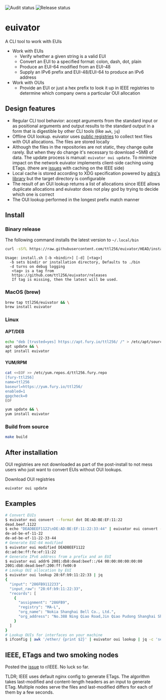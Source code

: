![Audit status](https://github.com/ttl256/euivator/actions/workflows/audit.yaml/badge.svg) ![Release status](https://github.com/ttl256/euivator/actions/workflows/release.yaml/badge.svg)

# euivator

A CLI tool to work with EUIs

- Work with EUIs
  - Verify whether a given string is a valid EUI
  - Convert an EUI to a specified format: colon, dash, dot, plain
  - Produce an EUI-64 modified from an EUI-48
  - Supply an IPv6 prefix and EUI-48/EUI-64 to produce an IPv6 address
- Work with OUIs
  - Provide an EUI or just a hex prefix to look it up in IEEE registries to
    determine which company owns a particular OUI allocation

## Design features

- Regular CLI tool behavior: accept arguments from the standard input or as
  positional arguments and output results to the standard output in a form that is
  digestible by other CLI tools (like `awk`, `jq`)
- Offline OUI lookup. euivator uses [public
  registries](https://standards.ieee.org/products-programs/regauth/) to collect
  text files with OUI allocations. The files are stored locally
- Although the files in the repositories are not static, they change quite
  rarely. But when they do change it's necessary to download ~5MB of data. The
  update process is manual: `euivator oui update`. To minimize impact on the
  network euivator implements client-side caching using ETags. (there are
  [issues](#ieee-etags-and-two-smoking-nodes) with caching on the IEEE side)
- Local cache is stored according to XDG specification powered by [adrg's
  library](https://github.com/adrg/xdg) but the target directory is configurable
- The result of an OUI lookup returns a list of allocations since IEEE allows
  duplicate allocations and euivator does not play god by trying to decide which
  one is correct
- The OUI lookup performed in the longest prefix match manner

## Install

### Binary release

The following command installs the latest version to `~/.local/bin`

```sh
curl -sSfL https://raw.githubusercontent.com/ttl256/euivator/HEAD/install.sh | sh -s -- -b ~/.local/bin
```

```
Usage: install.sh [-b <bindir>] [-d] [<tag>]
  -b sets bindir or installation directory, Defaults to ./bin
  -d turns on debug logging
   <tag> is a tag from
   https://github.com/ttl256/euivator/releases
   If tag is missing, then the latest will be used.
```

### MacOS (brew)

```sh
brew tap ttl256/euivator && \
brew install euivator
```

### Linux

#### APT/DEB

```sh
echo "deb [trusted=yes] https://apt.fury.io/ttl256/ /" > /etc/apt/sources.list.d/ttl256.fury.list && \
apt update && \
apt install euivator
```

#### YUM/RPM

```sh
cat <<EOF >> /etc/yum.repos.d/ttl256.fury.repo
[fury-ttl256]
name=ttl256
baseurl=https://yum.fury.io/ttl256/
enabled=1
gpgcheck=0
EOF

yum update && \
yum install euivator
```

### Build from source

```sh
make build
```

## After installation

OUI registries are not downloaded as part of the post-install to not mess users
who just want to convert EUIs without OUI lookups.

Download OUI registries

```sh
euivator oui update
```

## Examples

```sh
# Convert EUIs
$ euivator eui convert --format dot DE:AD:BE:EF:11:22
dead.beef.1122
$ echo "DEADBEEF1122\nDE:AD:BE:EF:11:22:33:44" | euivator eui convert --format dash
de-ad-be-ef-11-22
de-ad-be-ef-11-22-33-44
# Generate EUI-64 modified
$ euivator eui modified DEADBEEF1122
dc:ad:be:ff:fe:ef:11:22
# Generate IPv6 address from a prefix and an EUI
$ euivator eui addr6 2001:db8:dead:beef::/64 00:00:00:00:00:00
2001:db8:dead:beef:200:ff:fe00:0
# Lookup OUI allocation by EUI
$ euivator oui lookup 28:6f:b9:11:22:33 | jq
{
  "input": "286FB9112233",
  "input_raw": "28:6f:b9:11:22:33",
  "records": [
    {
      "assignment": "286FB9",
      "registry": "MA-L",
      "org_name": "Nokia Shanghai Bell Co., Ltd.",
      "org_address": "No.388 Ning Qiao Road,Jin Qiao Pudong Shanghai Shanghai   CN 201206"
    }
  ]
}
# Lookup OUIs for interfaces on your machine
$ ifconfig | awk '/ether/ {print $2}' | euivator oui lookup | jq -c 'select(.records | length > 0)'
```

## IEEE, ETags and two smoking nodes

Posted the
[issue](https://www.reddit.com/r/IEEE/comments/1i82j5i/mac_address_registry_serves_csv_files_in_a_way/)
to r/IEEE. No luck so far.

TLDR; IEEE uses default nginx config to generate ETags. The algorithm takes
last-modified and content-length headers as an input to generate ETag. Multiple
nodes serve the files and last-modified differs for each of them by a few
seconds.
